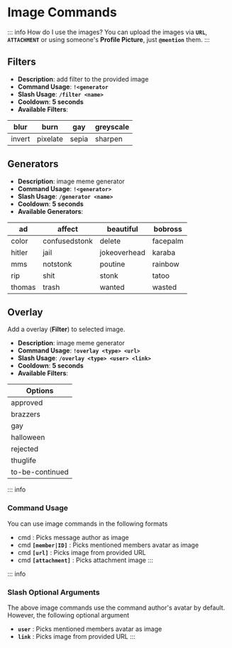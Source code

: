 
# Image Commands

::: info How do I use the images?
You can upload the images via **`URL`**, **`ATTACHMENT`** or using someone's **Profile Picture**, just **`@mention`** them.
:::

## Filters

* **Description**: add filter to the provided image
* **Command Usage**: **`!<generator`**
* **Slash Usage**: **`/filter <name>`**
* **Cooldown**: **5 seconds**
* **Available Filters**:

| blur   | burn     | gay   | greyscale |
| ------ | -------- | ----- | --------- |
| invert | pixelate | sepia | sharpen   |

## Generators

* **Description**: image meme generator
* **Command Usage**: **`!<generator>`**
* **Slash Usage**: **`/generator <name>`**
* **Cooldown**: **5 seconds**
* **Available Generators**:

| ad     | affect        | beautiful    | bobross  |
| ------ | ------------- | ------------ | -------- |
| color  | confusedstonk | delete       | facepalm |
| hitler | jail          | jokeoverhead | karaba   |
| mms    | notstonk      | poutine      | rainbow  |
| rip    | shit          | stonk        | tatoo    |
| thomas | trash         | wanted       | wasted   |

## Overlay

Add a overlay (**Filter**) to selected image.

* **Description**: image meme generator
* **Command Usage**: **`!overlay <type> <url>`**
* **Slash Usage**: **`/overlay <type> <user> <link>`**
* **Cooldown**: **5 seconds**
* **Available Filters**:


| Options         |
| --------------- |
| approved        |    
| brazzers        |
| gay             |
| halloween       |
| rejected        |
| thuglife        |
| to-be-continued |


::: info

### Command Usage

You can use image commands in the following formats

* cmd : Picks message author as image
* cmd **`[member|ID]`** : Picks mentioned members avatar as image
* cmd **`[url]`** : Picks image from provided URL
* cmd **`[attachment]`** : Picks attachment image
:::

::: info

### Slash Optional Arguments

The above image commands use the command author's avatar by default. However, the following optional argument

* **`user`** : Picks mentioned members avatar as image
* **`link`** : Picks image from provided URL
:::
